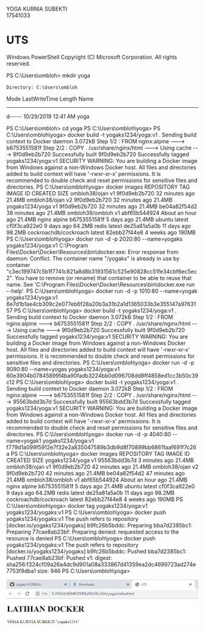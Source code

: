 YOGA KURNIA SUBEKTI  
17541033  
# UTS


Windows PowerShell
Copyright (C) Microsoft Corporation. All rights reserved.

PS C:\Users\ombloh> mkdir yoga


    Directory: C:\Users\ombloh


Mode                LastWriteTime         Length Name
----                -------------         ------ ----
d-----       10/29/2019  12:41 AM                yoga


PS C:\Users\ombloh> cd yoga
PS C:\Users\ombloh\yoga>
PS C:\Users\ombloh\yoga> docker build -t yogaks1234/yoga:v1 .
Sending build context to Docker daemon  3.072kB
Step 1/2 : FROM nginx:alpine
 ---> b6753551581f
Step 2/2 : COPY . /usr/share/nginx/html
 ---> Using cache
 ---> 9f0d9eb2b720
Successfully built 9f0d9eb2b720
Successfully tagged yogaks1234/yoga:v1
SECURITY WARNING: You are building a Docker image from Windows against a non-Windows Docker host. All files and directories added to build context will have '-rwxr-xr-x' permissions. It is recommended to double check and reset permissions for sensitive files and directories.
PS C:\Users\ombloh\yoga> docker images
REPOSITORY              TAG                 IMAGE ID            CREATED             SIZE
ombloh38/ojan           v1                  9f0d9eb2b720        32 minutes ago      21.4MB
ombloh38/ojan           v2                  9f0d9eb2b720        32 minutes ago      21.4MB
yogaks1234/yoga         v1                  9f0d9eb2b720        32 minutes ago      21.4MB
<none>                  <none>              be04a82f54d2        38 minutes ago      21.4MB
ombloh38/ombloh         v1                  abf65b544924        About an hour ago   21.4MB
nginx                   alpine              b6753551581f        5 days ago          21.4MB
ubuntu                  latest              cf0f3ca922e0        9 days ago          64.2MB
redis                   latest              de25a81a5a0b        11 days ago         98.2MB
cockroachdb/cockroach   latest              82ebb27f44e8        4 weeks ago         190MB
PS C:\Users\ombloh\yoga> docker run -d -p 2020:80 --name=yogaks yogaks1234/yoga:v1
C:\Program Files\Docker\Docker\Resources\bin\docker.exe: Error response from daemon: Conflict. The container name "/yogaks" is already in use by container "c3ec199747c5b1f7741c821a8d8b31931561c525e90828cc51fe34cbf6ec5ec2". You have to remove (or rename) that container to be able to reuse that name.
See 'C:\Program Files\Docker\Docker\Resources\bin\docker.exe run --help'.
PS C:\Users\ombloh\yoga> docker run -d -p 1010:80 --name=yogak yogaks1234/yoga:v1
6e7d1b1ae4cb309c2e077eb6f28a20b3a31b2a1d1365033b3e355147a9763157
PS C:\Users\ombloh\yoga> docker build -t yogaks1234/yoga:v1 .
Sending build context to Docker daemon  3.072kB
Step 1/2 : FROM nginx:alpine
 ---> b6753551581f
Step 2/2 : COPY . /usr/share/nginx/html
 ---> Using cache
 ---> 9f0d9eb2b720
Successfully built 9f0d9eb2b720
Successfully tagged yogaks1234/yoga:v1
SECURITY WARNING: You are building a Docker image from Windows against a non-Windows Docker host. All files and directories added to build context will have '-rwxr-xr-x' permissions. It is recommended to double check and reset permissions for sensitive files and directories.
PS C:\Users\ombloh\yoga> docker run -d -p 9090:80 --name=yogas yogaks1234/yoga:v1
60e3904b07845899f4ba90fadb3224bb0d096708dd8ff4858ed1cc3b50c39c12
PS C:\Users\ombloh\yoga> docker build -t yogaks1234/yoga:v1 .
Sending build context to Docker daemon  3.072kB
Step 1/2 : FROM nginx:alpine
 ---> b6753551581f
Step 2/2 : COPY . /usr/share/nginx/html
 ---> 95563bdd3b7d
Successfully built 95563bdd3b7d
Successfully tagged yogaks1234/yoga:v1
SECURITY WARNING: You are building a Docker image from Windows against a non-Windows Docker host. All files and directories added to build context will have '-rwxr-xr-x' permissions. It is recommended to double check and reset permissions for sensitive files and directories.
PS C:\Users\ombloh\yoga> docker run -d -p 4040:80 --name=yogak1 yogaks1234/yoga:v1
f779d1a099f5912e7f32e2a835047589b3db9d8f70899bb6861faaf691f7c26a
PS C:\Users\ombloh\yoga> docker images
REPOSITORY              TAG                 IMAGE ID            CREATED             SIZE
yogaks1234/yoga         v1                  95563bdd3b7d        3 minutes ago       21.4MB
ombloh38/ojan           v1                  9f0d9eb2b720        42 minutes ago      21.4MB
ombloh38/ojan           v2                  9f0d9eb2b720        42 minutes ago      21.4MB
<none>                  <none>              be04a82f54d2        47 minutes ago      21.4MB
ombloh38/ombloh         v1                  abf65b544924        About an hour ago   21.4MB
nginx                   alpine              b6753551581f        5 days ago          21.4MB
ubuntu                  latest              cf0f3ca922e0        9 days ago          64.2MB
redis                   latest              de25a81a5a0b        11 days ago         98.2MB
cockroachdb/cockroach   latest              82ebb27f44e8        4 weeks ago         190MB
PS C:\Users\ombloh\yoga> docker tag yogaks1234/yoga:v1 yogaks1234/yogaks:v1
PS C:\Users\ombloh\yoga> docker push yogaks1234/yogaks:v1
The push refers to repository [docker.io/yogaks1234/yogaks]
b9fc26b5bddc: Preparing
bba7d2385bc1: Preparing
77cae8ab23bf: Preparing
denied: requested access to the resource is denied
PS C:\Users\ombloh\yoga> docker push yogaks1234/yogaks:v1
The push refers to repository [docker.io/yogaks1234/yogaks]
b9fc26b5bddc: Pushed
bba7d2385bc1: Pushed
77cae8ab23bf: Pushed
v1: digest: sha256:f324cf09a26a4dc9d901a08a333867d41359ea2dc4699723ad274e7753f9dba1 size: 946
PS C:\Users\ombloh\yoga>


![1](image/1.png)